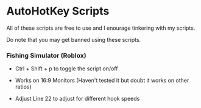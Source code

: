 # AutoHotKey Scripts

All of these scripts are free to use and I enourage tinkering with my scripts. 

Do note that you may get banned using these scripts.


### Fishing Simulator (Roblox)

- Ctrl + Shift + p to toggle the script on/off

 - Works on 16:9 Monitors (Haven't tested it but doubt it works on other ratios)

 - Adjust Line 22 to adjust for different hook speeds

